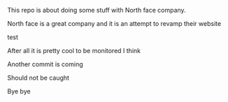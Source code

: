 This repo is about doing some stuff with North face company.

North face is a great company and it is an attempt to revamp their website

test


After all it is pretty cool to be monitored I think

Another commit is coming 

Should not be caught


Bye bye
